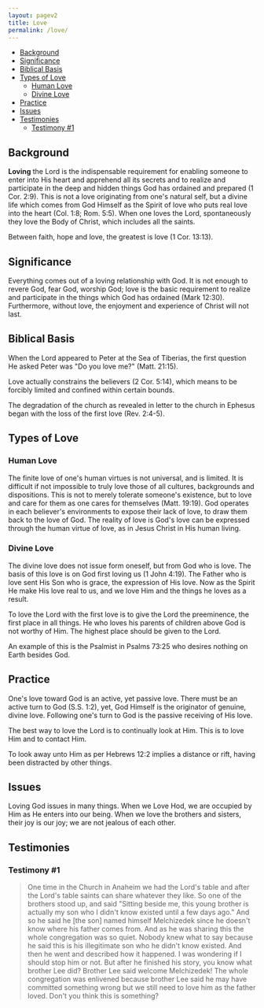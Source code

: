 ```yaml
---
layout: pagev2
title: Love
permalink: /love/
---
```

- [Background](#background)
- [Significance](#significance)
- [Biblical Basis](#biblical-basis)
- [Types of Love](#types-of-love)
  - [Human Love](#human-love)
  - [Divine Love](#divine-love)
- [Practice](#practice)
- [Issues](#issues)
- [Testimonies](#testimonies)
  - [Testimony #1](#testimony-1)

## Background

**Loving** the Lord is the indispensable requirement for enabling someone to enter into His heart and apprehend all its secrets and to realize and participate in the deep and hidden things God has ordained and prepared (1 Cor. 2:9). This is not a love originating from one's natural  self, but a divine life which comes from God Himself as the Spirit of love who puts real love into the heart (Col. 1:8; Rom. 5:5). When one loves the Lord, spontaneously they love the Body of Christ, which includes all the saints.

Between faith, hope and love, the greatest is love (1 Cor. 13:13).

## Significance

Everything comes out of a loving relationship with God. It is not enough to revere God, fear God, worship God; love is the basic requirement to realize and participate in the things which God has ordained (Mark 12:30). Furthermore, without love, the enjoyment and experience of Christ will not last.

## Biblical Basis

When the Lord appeared to Peter at the Sea of Tiberias, the first question He asked Peter was "Do you love me?" (Matt. 21:15).  

Love actually constrains the believers (2 Cor. 5:14), which means to be forcibly limited and confined within certain bounds.

The degradation of the church as revealed in letter to the church in Ephesus began with the loss of the first love (Rev. 2:4-5).

## Types of Love

### Human Love

The finite love of one's human virtues is not universal, and is limited. It is difficult if not impossible to truly love those of all cultures, backgrounds and dispositions. This is not to merely tolerate someone's existence, but to love and care for them as one cares for themselves (Matt. 19:19). God operates in each believer's environments to expose their lack of love, to draw them back to the love of God. The reality of love is God's love can be expressed through the human virtue of love, as in Jesus Christ in His human living. 

### Divine Love

The divine love does not issue form oneself, but from God who is love. The basis of this love is on God first loving us (1 John 4:19). The Father who is love sent His Son who is grace, the expression of His love. Now as the Spirit He make His love real to us, and we love Him and the things he loves as a result. 

To love the Lord with the first love is to give the Lord the preeminence, the first place in all things. He who loves his parents of children above God is not worthy of Him. The highest place should be given to the Lord.

An example of this is the Psalmist in Psalms 73:25 who desires nothing on Earth besides God.

## Practice

One's love toward God is an active, yet passive love. There must be an active turn to God (S.S. 1:2), yet, God Himself is the originator of genuine, divine love. Following one's turn to God is the passive receiving of His love. 

The best way to love the Lord is to continually look at Him. This is to love Him and to contact Him. 

To look away unto Him as per Hebrews 12:2 implies a distance or rift, having been distracted by other things.

## Issues

Loving God issues in many things. When we Love Hod, we are occupied by Him as He enters into our being. When we love the brothers and sisters, their joy is our joy; we are not jealous of each other.

## Testimonies

### Testimony #1

> One time in the Church in Anaheim we had the Lord's table and after the Lord's table saints can share whatever they like. So one of the brothers stood up, and said "Sitting beside me, this young brother is actually my son who I didn't know existed until a few days ago." And so he said he [the son] named himself Melchizedek since he doesn't know where his father comes from. And as he was sharing this the whole congregation was so quiet. Nobody knew what to say because he said this is his illegitimate son who he didn't know existed. And then he went and described how it happened. I was wondering if I should stop him or not. But after he finished his story, you know what brother Lee did? Brother Lee said welcome Melchizedek! The whole congregation was enlivened because brother Lee said he may have committed something wrong but we still need to love him as the father loved. Don't you think this is something? 